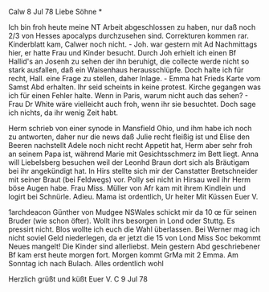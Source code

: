  Calw 8 Jul 78
Liebe Söhne <Fr und D. nach London>*

Ich bin froh heute meine NT Arbeit abgeschlossen zu haben, nur daß noch 2/3 von Hesses apocalyps durchzusehen sind. Correkturen kommen rar. Kinderblatt kam, Calwer noch nicht. - Joh. war gestern mit Ad Nachmittags hier, er hatte Frau und Kinder besucht. Durch Joh erhielt ich einen Bf Hallid's an Josenh zu sehen der ihn beruhigt, die collecte werde nicht so stark ausfallen, daß ein Waisenhaus herausschlüpfe. Doch halte ich für recht, Hall. eine Frage zu stellen, daher Inlage. - Emma hat Frieds Karte vom Samst Abd erhalten. Ihr seid scheints in keine protest. Kirche gegangen was ich für einen Fehler halte. Wenn in Paris, warum nicht auch das sehen? - Frau Dr White wäre vielleicht auch froh, wenn ihr sie besuchtet. Doch sage ich nichts, da ihr wenig Zeit habt.

Herm schrieb von einer synode in Mansfield Ohio, und ihm habe ich noch zu antworten, daher nur die news daß Julie recht fleißig ist und Elise den Beeren nachstellt Adele noch nicht recht Appetit hat, Herm aber sehr froh an seinem Papa ist, während Marie mit Gesichtsschmerz im Bett liegt. Anna will Liebelsberg besuchen weil der Leonhd Braun dort sich als Bräutigam bei ihr angekündigt hat. In Hirs stellte sich mir der Canstatter Bretschneider mit seiner Braut (bei Feldwegs) vor. Polly sei nicht in Hirsau weil ihr Herm böse Augen habe. Frau Miss. Müller von Afr kam mit ihrem Kindlein und logirt bei Schnürle. Adieu. Mama ist ordentlich, Ur heiter
 Mit Küssen Euer V.

1archdeacon Günther von Mudgee NSWales schickt mir da 10 œ für seinen Bruder (wie schon öfter). Wollt ihrs besorgen in Lond oder Stuttg. Es pressirt nicht. Blos wollte ich euch die Wahl überlassen. Bei Werner mag ich nicht soviel Geld niederlegen, da er jetzt die 15 von Lond Miss Soc bekommt 
Neues mangelt! Die Kinder sind allerliebst. Mein gestern Abd geschriebener Bf kam erst heute morgen fort. Morgen kommt GrMa mit 2 Emma. Am Sonntag ich nach Bulach. Alles ordentlich wohl

 Herzlich grüßt und küßt
 Euer V.
C 9 Jul 78
